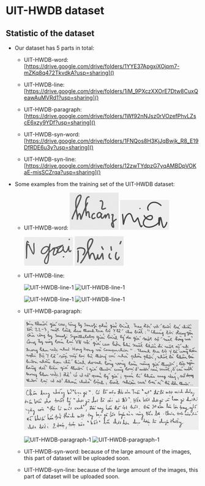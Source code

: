 
# UIT-HWDB dataset

## Statistic of the dataset

* Our dataset has 5 parts in total:

    * UIT-HWDB-word: [https://drive.google.com/drive/folders/1YYE37ApgxiXOjpm7-mZKq8q472TkvdkA?usp=sharing]()

    * UIT-HWDB-line: [https://drive.google.com/drive/folders/1iM_9PXczXXOrE7Dtw8CuxQeawAuMVRd1?usp=sharing]()

    * UIT-HWDB-paragraph: [https://drive.google.com/drive/folders/1Wf92nNJsz0rVOzefPhvLZscE6xzy9YDf?usp=sharing]()

    * UIT-HWDB-syn-word: [https://drive.google.com/drive/folders/1FNQos8H3KjJqBwjk_R8_E19DfRDE6u3y?usp=sharing]()

    * UIT-HWDB-syn-line: [https://drive.google.com/drive/folders/12zwTYdpzG7yqAMBDpVOKaE-misSCZrqa?usp=sharing]()


* Some examples from the training set of the UIT-HWDB dataset:

    * UIT-HWDB-word:
        ![UIT-HWDB-word-1](images/words/1.jpg) ![UIT-HWDB-word-1](images/words/2.jpg)

        ![UIT-HWDB-word-1](images/words/3.jpg) ![UIT-HWDB-word-1](images/words/4.jpg)

    * UIT-HWDB-line:

        ![UIT-HWDB-line-1](images/lines/1.jpg) ![UIT-HWDB-line-1](images/lines/2.jpg)

        ![UIT-HWDB-line-1](images/lines/3.jpg) ![UIT-HWDB-line-1](images/lines/4.jpg)

    * UIT-HWDB-paragraph:

        ![UIT-HWDB-paragraph-1](images/paragraphs/1.jpg) ![UIT-HWDB-paragraph-1](images/paragraphs/2.jpg)

        ![UIT-HWDB-paragraph-1](images/paragraphs/3.jpg) ![UIT-HWDB-paragraph-1](images/paragraphs/4.jpg)

    * UIT-HWDB-syn-word: because of the large amount of the images, this part of dataset will be uploaded soon.
    
    * UIT-HWDB-syn-line: because of the large amount of the images, this part of dataset will be uploaded soon.